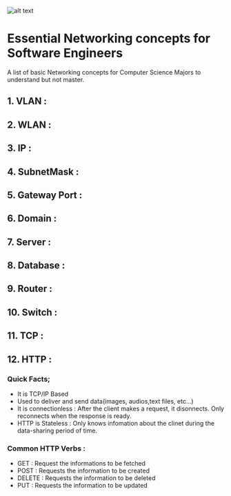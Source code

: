![alt text](https://www.lifewire.com/thmb/XdZgKpmI19Clz49VkA2d_SCAafY=/768x0/filters:no_upscale():max_bytes(150000):strip_icc()/computer-network-alex-slobodkin-e-plus-getty-images-56a6fab03df78cf772913eff.jpg "Logo Title Text 1")

# Essential Networking concepts for Software Engineers
A list of basic Networking concepts for Computer Science Majors to understand but not master.


## 1. VLAN : 


 
## 2. WLAN : 


## 3. IP : 

 
 
## 4. SubnetMask : 


 
## 5. Gateway Port :

 
## 6. Domain : 


## 7. Server : 


## 8. Database :


 
## 9. Router : 


 
## 10. Switch : 


 
## 11. TCP : 

 
 
## 12. HTTP : 

  ### Quick Facts;
   
   * It is TCP/IP Based
   * Used to deliver and send data(images, audios,text files, etc...)
   * It is connectionless : After the client makes a request, it disonnects. Only reconnects when the response is ready.
   * HTTP is Stateless : Only knows infomation about the clinet during the data-sharing period of time.
   


  ### Common HTTP Verbs :

  * GET : Request the informations to be fetched
  * POST : Requests the information to be created
  * DELETE : Requests the information to be deleted
  * PUT : Requests the information to be updated
  

